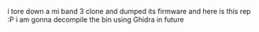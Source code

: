 i tore down a mi band 3 clone and dumped its firmware and here is this rep :P
i am gonna decompile the bin using Ghidra in future

